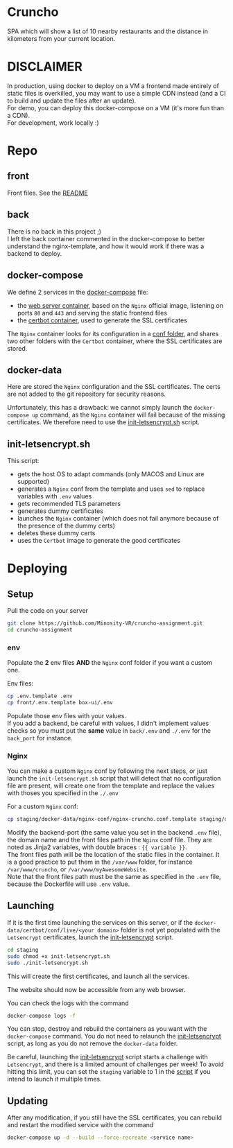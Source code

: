 # Cruncho
SPA which will show a list of 10 nearby restaurants and the distance in kilometers from your current location.

# DISCLAIMER
In production, using docker to deploy on a VM a frontend made entirely of static files is overkilled, you may want to use a simple CDN instead (and a CI to build and update the files after an update).\
For demo, you can deploy this docker-compose on a VM (it's more fun than a CDN).\
For development, work locally :)

# Repo

## front
Front files. See the [README](./front/README.md)

## back
There is no back in this project ;)\
I left the back container commented in the docker-compose to better understand the nginx-template, and how it would work if there was a backend to deploy.

## docker-compose
We define 2 services in the [docker-compose](./docker-compose.yml) file:
- the [web server container](./front/Dockerfile), based on the `Nginx` official image, listening on ports `80` and `443` and serving the static frontend files
- the [certbot container](https://hub.docker.com/r/certbot/certbot), used to generate the SSL certificates

The `Nginx` container looks for its configuration in a [conf folder](./docker-data/nginx-conf), and shares two other folders with the `Certbot` container, where the SSL certificates are stored.

## docker-data
Here are stored the `Nginx` configuration and the SSL certificates. The certs are not added to the git repository for security reasons.

Unfortunately, this has a drawback: we cannot simply launch the `docker-compose up` command, as the `Nginx` container will fail because of the missing certificates. We therefore need to use the [init-letsencrypt.sh](./init-letsencrypt.sh) script.

## init-letsencrypt.sh
This script:
- gets the host OS to adapt commands (only MACOS and Linux are supported)
- generates a `Nginx` conf from the template and uses `sed` to replace variables with `.env` values
- gets recommended TLS parameters
- generates dummy certificates
- launches the `Nginx` container (which does not fail anymore because of the presence of the dummy certs)
- deletes these dummy certs
- uses the `Certbot` image to generate the good certificates

# Deploying

## Setup
Pull the code on your server
```bash
git clone https://github.com/Minosity-VR/cruncho-assignment.git
cd cruncho-assignment
```
### env
Populate the **2** env files **AND** the `Nginx` conf folder if you want a custom one.

Env files:
```bash
cp .env.template .env
cp front/.env.template box-ui/.env
```
Populate those env files with your values.\
If you add a backend, be careful with values, I didn't implement values checks so you must put the __same__ value in `back/.env` and `./.env` for the `back_port` for instance.

### Nginx
You can make a custom `Nginx` conf by following the next steps, or just launch the `init-letsencrypt.sh` script that will detect that no configuration file are present, will create one from the template and replace the values with thoses you specified in the `./.env`

For a custom `Nginx` conf:
```bash
cp staging/docker-data/nginx-conf/nginx-cruncho.conf.template staging/docker-data/nginx-conf/nginx-jitsi-box.conf
```
Modify the backend-port (the same value you set in the backend `.env` file), the domain name and the front files path in the `Nginx` conf file. They are noted as Jinja2 variables, with double braces : `{{ variable }}`.\
The front files path will be the location of the static files in the container. It is a good practice to put them in the `/var/www` folder, for instance `/var/www/cruncho`, or `/var/www/myAwesomeWebsite`.\
Note that the front files path must be the same as specified in the `.env` file, because the Dockerfile will use `.env` value.

## Launching

If it is the first time launching the services on this server, or if the `docker-data/certbot/conf/live/<your domain>` folder is not yet populated with the `Letsencrypt` certificates, launch the [init-letsencrypt](##init-letsencrypt.sh) script.
```bash
cd staging
sudo chmod +x init-letsencrypt.sh
sudo ./init-letsencrypt.sh
```

This will create the first certificates, and launch all the services.

The website should now be accessible from any web browser.

You can check the logs with the command
```bash
docker-compose logs -f
```

You can stop, destroy and rebuild the containers as you want with the `docker-compose` command. You do not need to relaunch the [init-letsencrypt](##init-letsencrypt.sh) script, as long as you do not remove the `docker-data` folder.

Be careful, launching the [init-letsencrypt](##init-letsencrypt.sh) script starts a challenge with `Letsencrypt`, and there is a limited amount of challenges per week! To avoid hitting this limit, you can set the `staging` variable to 1 in the [script](./init-letsencrypt.sh) if you intend to launch it multiple times.

## Updating
After any modification, if you still have the SSL certificates, you can rebuild and restart the modified service with the command
```bash
docker-compose up -d --build --force-recreate <service name>
```
